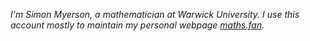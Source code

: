 <i itemscope="itemscope" itemtype="https://schema.org/Person">I'm <span itemprop="name">Simon Myerson</span>, a mathematician at Warwick University. I use this account mostly to maintain my personal webpage <a href="https://maths.fan" itemprop="sameAs">maths.fan</a>.</i>
